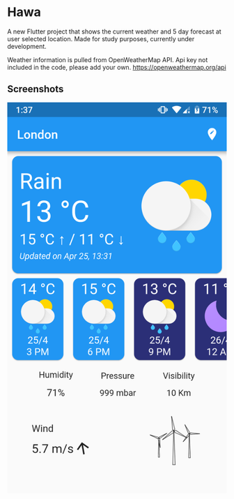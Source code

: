 # Hawa

A new Flutter project that shows the current weather and 5 day forecast at user selected location. Made for study purposes, currently under development.

Weather information is pulled from OpenWeatherMap API. Api key not included in the code, please add your own.
https://openweathermap.org/api

## Screenshots
![image](/screenshots/weather_info_page.png?raw=true)
